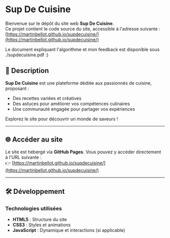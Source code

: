 # Sup De Cuisine

Bienvenue sur le dépôt du site web **Sup De Cuisine**.  
Ce projet contient le code source du site, accessible à l'adresse suivante :  
[https://martinbellot.github.io/supdecuisine/](https://martinbellot.github.io/supdecuisine/)

Le document expliquant l'algorithme et mon feedback est disponible sous ./supdecuisine.pdf :)


## 🚀 Description

**Sup De Cuisine** est une plateforme dédiée aux passionnés de cuisine, proposant :
- Des recettes variées et créatives
- Des astuces pour améliorer vos compétences culinaires
- Une communauté engagée pour partager vos expériences

Explorez le site pour découvrir un monde de saveurs !

---

## 🌐 Accéder au site

Le site est hébergé via **GitHub Pages**. Vous pouvez y accéder directement à l'URL suivante :  
👉 [https://martinbellot.github.io/supdecuisine/](https://martinbellot.github.io/supdecuisine/)

---

## 🛠️ Développement

### Technologies utilisées
- **HTML5** : Structure du site
- **CSS3** : Styles et animations
- **JavaScript** : Dynamique et interactions (si applicable)

